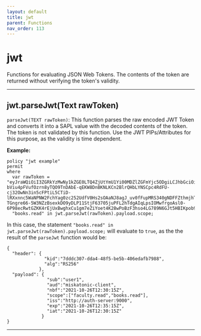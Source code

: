 ```yaml
---
layout: default
title: jwt
parent: Functions
nav_order: 113
---
```

# jwt

Functions for evaluating JSON Web Tokens.
The contents of the token are returned without verifying the token's validity.



---

## jwt.parseJwt(Text rawToken)

```parseJwt(TEXT rawToken)```:
This function parses the raw encoded JWT Token and converts it into a SAPL value with the decoded contents
of the token. The token is not validated by this function. Use the JWT PIPs/Attributes for this purpose,
as the validity is time dependent.

**Example:**

```
policy "jwt example"
permit
where
  var rawToken = "eyJraWQiOiI3ZGRkYzMwNy1kZGE0LTQ4ZjUtYmU1Yi00MDZlZGFmYjc5ODgiLCJhbGciOiJSUzI1NiJ9.eyJzdWIiOiJ1c2VyMSIsImF1ZCI6Im1pc2thdG9uaWMtY2xpZW50IiwibmJmIjoxNjM1MjUxNDE1LCJzY29wZSI6WyJmYWN1bHR5LnJlYWQiLCJib29rcy5yZWFkIl0sImlzcyI6Imh0dHA6XC9cL2F1dGgtc2VydmVyOjkwMDAiLCJleHAiOjE2MzUyNTE3MTUsImlhdCI6MTYzNTI1MTQxNX0.V0-bViu4pFVufOzrn8yTQO9TnDAbE-qEKW8DnBKNLKCn2BlrQHbLYNSCpc4RdFU-cj32OwNn3in5cFPtiL5CTiD-lRXxnnc5WaNPNW2FchYag0zc252UdfV0Hs2sOAaNJ8agJ_uv0fFupMRS340gNDFFZthmjhTrDHGErZU7qxc1Lk2NF7-TGngre66-5W3NZzBsexkDO9yDLP11StjF63705juPFL2hTdgAIqLpsIOMwfrgoAsl0-6P98ecRwtGZKK4rEjUxBwghxCu1gm7eZiYoet4K28wPoBzF3hso4LG789N6GJt5HBIKpob9Q6G1ZJhMgieLeXH__9jvw1e0w";
  "books.read" in jwt.parseJwt(rawToken).payload.scope;
```

In this case, the statement ```"books.read" in jwt.parseJwt(rawToken).payload.scope;``` will evaluate to
```true```, as the the result of the ```parseJwt``` function would be:
```
{
  "header": {
              "kid":"7dddc307-dda4-48f5-be5b-406edafb7988",
              "alg":"RS256"
            },
  "payload": {
               "sub":"user1",
               "aud":"miskatonic-client",
               "nbf":"2021-10-26T12:30:15Z",
               "scope":["faculty.read","books.read"],
               "iss":"http://auth-server:9000",
               "exp":"2021-10-26T12:35:15Z",
               "iat":"2021-10-26T12:30:15Z"
             }
}
```


---

